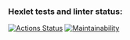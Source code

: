### Hexlet tests and linter status:
[![Actions Status](https://github.com/LisovPavel/frontend-project-lvl1/workflows/hexlet-check/badge.svg)](https://github.com/LisovPavel/frontend-project-lvl1/actions)
[![Maintainability](https://api.codeclimate.com/v1/badges/a99a88d28ad37a79dbf6/maintainability)](https://codeclimate.com/github/codeclimate/codeclimate/maintainability)
